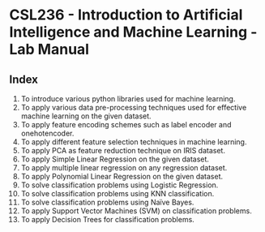 # CSL236 - Introduction to Artificial Intelligence and Machine Learning - Lab Manual

## Index

1. To introduce various python libraries used for machine learning.
2. To apply various data pre-processing techniques used for effective machine learning on the given dataset.  
3. To apply feature encoding schemes such as label encoder and onehotencoder.
4. To apply different feature selection techniques in machine learning.  
5. To apply PCA as feature reduction technique on IRIS dataset.
6. To apply Simple Linear Regression on the given dataset. 
7. To apply multiple linear regression on any regression dataset.
8. To apply Polynomial Linear Regression on the given dataset.
9. To solve classification problems using Logistic Regression.
10. To solve classification problems using KNN classification.  
11. To solve classification problems using Naïve Bayes.
12. To apply Support Vector Machines (SVM) on classification problems.
13. To apply Decision Trees for classification problems.